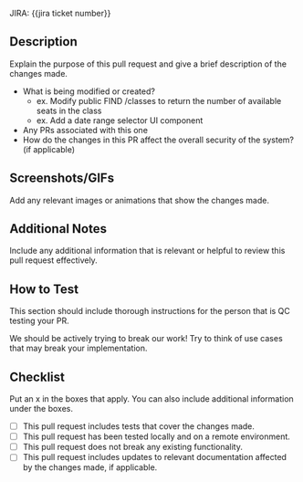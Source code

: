 JIRA: {{jira ticket number}}

## Description

Explain the purpose of this pull request and give a brief description of the changes made.

 - What is being modified or created?
    - ex. Modify public FIND /classes to return the number of available seats in the class
    - ex. Add a date range selector UI component
 - Any PRs associated with this one
 - How do the changes in this PR affect the overall security of the system? (if applicable)

## Screenshots/GIFs

Add any relevant images or animations that show the changes made.

## Additional Notes

Include any additional information that is relevant or helpful to review this pull request effectively.

## How to Test

This section should include thorough instructions for the person that is QC testing your PR.

We should be actively trying to break our work! Try to think of use cases that may break your implementation.

## Checklist

Put an x in the boxes that apply. You can also include additional information under the boxes.

- [ ] This pull request includes tests that cover the changes made.
- [ ] This pull request has been tested locally and on a remote environment.
- [ ] This pull request does not break any existing functionality.
- [ ] This pull request includes updates to relevant documentation affected by the changes made, if applicable.
